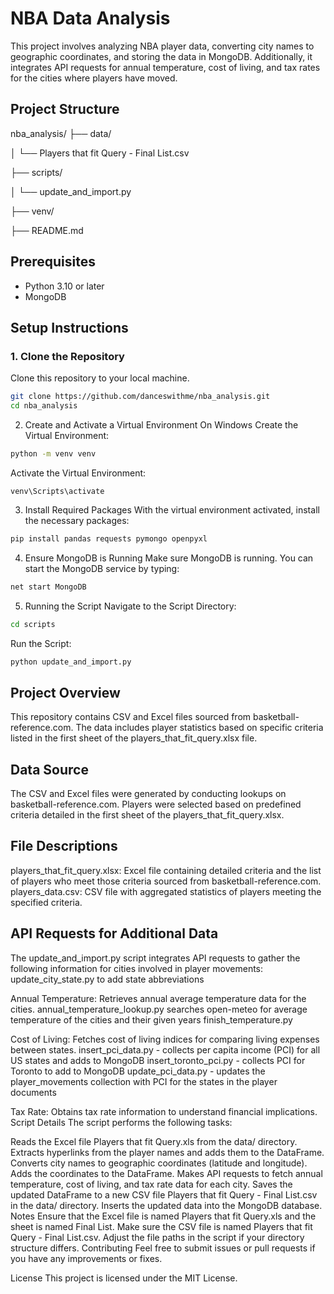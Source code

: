 # NBA Data Analysis

This project involves analyzing NBA player data, converting city names to geographic coordinates, and storing the data in MongoDB. Additionally, it integrates API requests for annual temperature, cost of living, and tax rates for the cities where players have moved.

## Project Structure

nba_analysis/
├── data/

│ └── Players that fit Query - Final List.csv

├── scripts/

│ └── update_and_import.py

├── venv/

├── README.md


## Prerequisites

- Python 3.10 or later
- MongoDB

## Setup Instructions

### 1. Clone the Repository

Clone this repository to your local machine.

```sh
git clone https://github.com/danceswithme/nba_analysis.git
cd nba_analysis
```

2. Create and Activate a Virtual Environment
On Windows
Create the Virtual Environment:

```sh
python -m venv venv
```

Activate the Virtual Environment:
```
venv\Scripts\activate
```

3. Install Required Packages
With the virtual environment activated, install the necessary packages:
```sh
pip install pandas requests pymongo openpyxl
```

4. Ensure MongoDB is Running
Make sure MongoDB is running. You can start the MongoDB service by typing:
```sh
net start MongoDB
```

5. Running the Script
Navigate to the Script Directory:
```sh
cd scripts
```

Run the Script:
```sh
python update_and_import.py
```

## Project Overview
This repository contains CSV and Excel files sourced from basketball-reference.com. The data includes player statistics based on specific criteria listed in the first sheet of the players_that_fit_query.xlsx file.

## Data Source
The CSV and Excel files were generated by conducting lookups on basketball-reference.com. Players were selected based on predefined criteria detailed in the first sheet of the players_that_fit_query.xlsx.

## File Descriptions
players_that_fit_query.xlsx: Excel file containing detailed criteria and the list of players who meet those criteria sourced from basketball-reference.com.
players_data.csv: CSV file with aggregated statistics of players meeting the specified criteria.


## API Requests for Additional Data
The update_and_import.py script integrates API requests to gather the following information for cities involved in player movements:
update_city_state.py to add state abbreviations

Annual Temperature: Retrieves annual average temperature data for the cities.
annual_temperature_lookup.py searches open-meteo for average temperature of the cities and their given years
finish_temperature.py 

Cost of Living: Fetches cost of living indices for comparing living expenses between states.
insert_pci_data.py - collects per capita income (PCI) for all US states and adds to MongoDB
insert_toronto_pci.py - collects PCI for Toronto to add to MongoDB
update_pci_data.py - updates the player_movements collection with PCI for the states in the player documents

Tax Rate: Obtains tax rate information to understand financial implications.
Script Details
The script performs the following tasks:

Reads the Excel file Players that fit Query.xls from the data/ directory.
Extracts hyperlinks from the player names and adds them to the DataFrame.
Converts city names to geographic coordinates (latitude and longitude).
Adds the coordinates to the DataFrame.
Makes API requests to fetch annual temperature, cost of living, and tax rate data for each city.
Saves the updated DataFrame to a new CSV file Players that fit Query - Final List.csv in the data/ directory.
Inserts the updated data into the MongoDB database.
Notes
Ensure that the Excel file is named Players that fit Query.xls and the sheet is named Final List.
Make sure the CSV file is named Players that fit Query - Final List.csv.
Adjust the file paths in the script if your directory structure differs.
Contributing
Feel free to submit issues or pull requests if you have any improvements or fixes.

License
This project is licensed under the MIT License.
